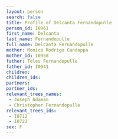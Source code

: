 ```yaml
---
layout: person
search: false
title: Profile of Delcanta Fernandopulle
person_id: I0961
first_name: Delcanta
last_name: Fernandopulle
full_name: Delcanta Fernandopulle
mother: Monica Rodrigo Candappa
mother_id: I0958
father: Teles Fernandopulle
father_id: I0941
children:
children_ids:
partners:
partner_ids:
relevant_trees_names:
 - Joseph Adaman
 - Christopher Fernandopulle
relevant_trees_ids:
 - I0712
 - I0722
sex: F
---
```


